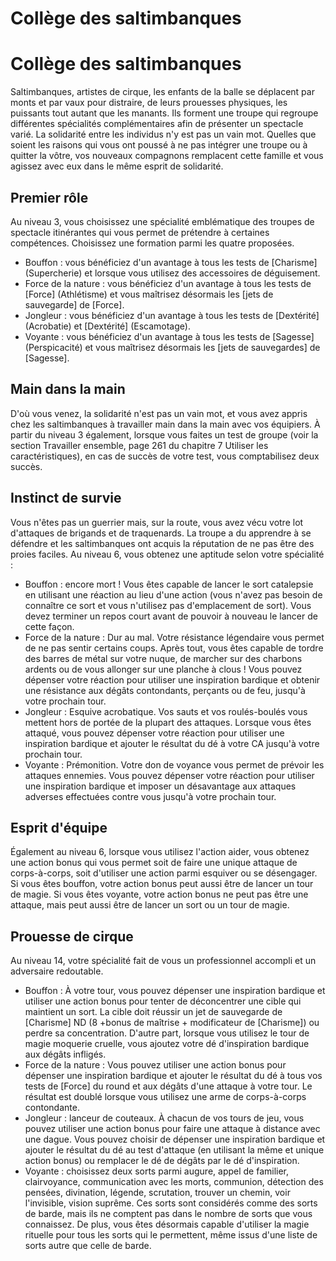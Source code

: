 [][Items]

# Collège des saltimbanques

[][Generic]

# Collège des saltimbanques

Saltimbanques, artistes de cirque, les enfants de la balle se déplacent par monts et par vaux pour distraire, de leurs prouesses physiques, les puissants tout autant que les manants. Ils forment une troupe qui regroupe différentes spécialités complémentaires afin de présenter un spectacle varié. La solidarité entre les individus n'y est pas un vain mot. Quelles que soient les raisons qui vous ont poussé à ne pas intégrer une troupe ou à quitter la vôtre, vos nouveaux compagnons remplacent cette famille et vous agissez avec eux dans le même esprit de solidarité.

[][Generic]

## Premier rôle

Au niveau 3, vous choisissez une spécialité emblématique des troupes de spectacle itinérantes qui vous permet de prétendre à certaines compétences. Choisissez une formation parmi les quatre proposées.

* Bouffon : vous bénéficiez d'un avantage à tous les tests de [Charisme] (Supercherie) et lorsque vous utilisez des accessoires de déguisement.
* Force de la nature : vous bénéficiez d'un avantage à tous les tests de [Force] (Athlétisme) et vous maîtrisez désormais les [jets de sauvegarde] de [Force].
* Jongleur : vous bénéficiez d'un avantage à tous les tests de [Dextérité] (Acrobatie) et [Dextérité] (Escamotage).
* Voyante : vous bénéficiez d'un avantage à tous les tests de [Sagesse] (Perspicacité) et vous maîtrisez désormais les [jets de sauvegardes] de [Sagesse].

[][Generic]

## Main dans la main

D'où vous venez, la solidarité n'est pas un vain mot, et vous avez appris chez les saltimbanques à travailler main dans la main avec vos équipiers. À partir du niveau 3 également, lorsque vous faites un test de groupe (voir la section Travailler ensemble, page 261 du chapitre 7 Utiliser les caractéristiques), en cas de succès de votre test, vous comptabilisez deux succès.

[][Generic]

## Instinct de survie

Vous n'êtes pas un guerrier mais, sur la route, vous avez vécu votre lot d'attaques de brigands et de traquenards. La troupe a du apprendre à se défendre et les saltimbanques ont acquis la réputation de ne pas être des proies faciles. Au niveau 6, vous obtenez une aptitude selon votre spécialité :

* Bouffon : encore mort ! Vous êtes capable de lancer le sort catalepsie en utilisant une réaction au lieu d'une action (vous n'avez pas besoin de connaître ce sort et vous n'utilisez pas d'emplacement de sort). Vous devez terminer un repos court avant de pouvoir à nouveau le lancer de cette façon.
* Force de la nature : Dur au mal. Votre résistance légendaire vous permet de ne pas sentir certains coups. Après tout, vous êtes capable de tordre des barres de métal sur votre nuque, de marcher sur des charbons ardents ou de vous allonger sur une planche à clous ! Vous pouvez dépenser votre réaction pour utiliser une inspiration bardique et obtenir une résistance aux dégâts contondants, perçants ou de feu, jusqu'à votre prochain tour.
* Jongleur : Esquive acrobatique. Vos sauts et vos roulés-boulés vous mettent hors de portée de la plupart des attaques. Lorsque vous êtes attaqué, vous pouvez dépenser votre réaction pour utiliser une inspiration bardique et ajouter le résultat du dé à votre CA jusqu'à votre prochain tour.
* Voyante : Prémonition. Votre don de voyance vous permet de prévoir les attaques ennemies. Vous pouvez dépenser votre réaction pour utiliser une inspiration bardique et imposer un désavantage aux attaques adverses effectuées contre vous jusqu'à votre prochain tour.

[][Generic]

## Esprit d'équipe

Également au niveau 6, lorsque vous utilisez l'action aider, vous obtenez une action bonus qui vous permet soit de faire une unique attaque de corps-à-corps, soit d'utiliser une action parmi esquiver ou se désengager. Si vous êtes bouffon, votre action bonus peut aussi être de lancer un tour de magie. Si vous êtes voyante, votre action bonus ne peut pas être une attaque, mais peut aussi être de lancer un sort ou un tour de magie.

[][Generic]

## Prouesse de cirque

Au niveau 14, votre spécialité fait de vous un professionnel accompli et un adversaire redoutable.

* Bouffon : À votre tour, vous pouvez dépenser une inspiration bardique et utiliser une action bonus pour tenter de déconcentrer une cible qui maintient un sort. La cible doit réussir un jet de sauvegarde de [Charisme] ND (8 +bonus de maîtrise + modificateur de [Charisme]) ou perdre sa concentration. D'autre part, lorsque vous utilisez le tour de magie moquerie cruelle, vous ajoutez votre dé d'inspiration bardique aux dégâts infligés.
* Force de la nature : Vous pouvez utiliser une action bonus pour dépenser une inspiration bardique et ajouter le résultat du dé à tous vos tests de [Force] du round et aux dégâts d'une attaque à votre tour. Le résultat est doublé lorsque vous utilisez une arme de corps-à-corps contondante.
* Jongleur : lanceur de couteaux. À chacun de vos tours de jeu, vous pouvez utiliser une action bonus pour faire une attaque à distance avec une dague. Vous pouvez choisir de dépenser une inspiration bardique et ajouter le résultat du dé au test d'attaque (en utilisant la même et unique action bonus) ou remplacer le dé de dégâts par le dé d'inspiration.
* Voyante : choisissez deux sorts parmi augure, appel de familier, clairvoyance, communication avec les morts, communion, détection des pensées, divination, légende, scrutation, trouver un chemin, voir l'invisible, vision suprême. Ces sorts sont considérés comme des sorts de barde, mais ils ne comptent pas dans le nombre de sorts que vous connaissez. De plus, vous êtes désormais capable d'utiliser la magie rituelle pour tous les sorts qui le permettent, même issus d'une liste de sorts autre que celle de barde.

[Items]: #
[Generic]: #
